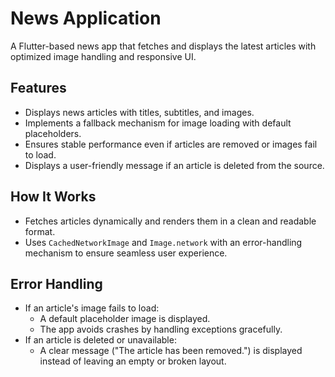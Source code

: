 # News Application  

A Flutter-based news app that fetches and displays the latest articles with optimized image handling and responsive UI.  

## Features  
- Displays news articles with titles, subtitles, and images.  
- Implements a fallback mechanism for image loading with default placeholders.  
- Ensures stable performance even if articles are removed or images fail to load.  
- Displays a user-friendly message if an article is deleted from the source.  

## How It Works  
- Fetches articles dynamically and renders them in a clean and readable format.  
- Uses `CachedNetworkImage` and `Image.network` with an error-handling mechanism to ensure seamless user experience.  

## Error Handling  
- If an article's image fails to load:  
  - A default placeholder image is displayed.  
  - The app avoids crashes by handling exceptions gracefully.  
- If an article is deleted or unavailable:  
  - A clear message ("The article has been removed.") is displayed instead of leaving an empty or broken layout.  

